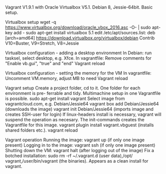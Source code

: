 Vagrant V1.9.1 with Oracle Virtualbox V5.1. Debian 8, Jessie-64bit. Basic setup.

Virtualbox setup
wget -q https://www.virtualbox.org/download/oracle_vbox_2016.asc -O- | sudo
apt-key add -
sudo apt-get install virtualbox 5.1
edit /etc/apt/sources.list:
deb [arch=amd64] https://download.virtualbox.org/virtualbox/debian <your
distro> Contrib
V10=Buster, V9=Stretch, V8=Jessie

Virtualbox configuration - adding a desktop environment
In Debian: run tasksel, select desktop, e.g. Xfce.
In vagrantfile: Remove comments for "Enable vb.gui", "true" and "end"
Vagrant reload

Virtualbox configuration - setting the memory for the VM
In vagrantfile: Uncomment VM.memory, adjust MB to need
Vagrant reload

Vagrant setup
Create a project folder, cd to it. One folder for each environment is pre-
ferrable and tidy. Multimachine setup in one Vagrantfile is possible.
sudo apt-get install vagrant
Select image from vagrantcloud.com, e.g. Debian/Jessie64
vagrant box add Debian/Jessie64 (downloads the image)
vagrant init Debian/Jessie64 (imports image and creates SSH-user for login)
If linux-headers install is necessary, vagrant will suspend the operation 
as necesary.
The init-commands creates the Vagrantfile for this image.
vagrant plugin install vagrant.vbguest (installs shared folders etc.).
vagrant reload


Vagrant operation
Running the image: vagrant up (if only one image present)
Logging in to the image: vagrant ssh (if only one image present)
Shutting down the VM: vagrant halt (after logging out of the image)
Fix a botched installation: sudo rm -rf ~/.vagrant.d (user data),/opt/
vagrant,/user/bin/vagrant (the binaries). Appears as a clean install for
vagrant.
